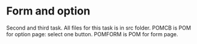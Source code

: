 # Form and option
Second and third task.
All files for this task is in src folder.
POMCB is POM for option page: select one button.
POMFORM is POM for form page.

